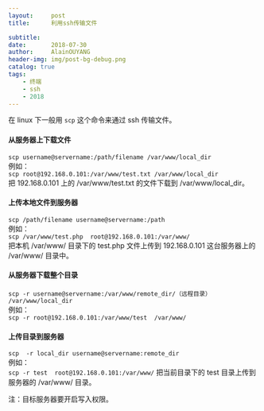 ```yaml
---
layout:     post
title:      利用ssh传输文件

subtitle:   
date:       2018-07-30
author:     AlainOUYANG
header-img: img/post-bg-debug.png
catalog: true
tags:
    - 终端
    - ssh
    - 2018
---
```

在 linux 下一般用 `scp` 这个命令来通过 ssh 传输文件。

#### 从服务器上下载文件
`scp username@servername:/path/filename /var/www/local_dir`  
例如：  
`scp root@192.168.0.101:/var/www/test.txt /var/www/local_dir`  
把 192.168.0.101 上的 /var/www/test.txt 的文件下载到 /var/www/local_dir。

#### 上传本地文件到服务器

`scp /path/filename username@servername:/path`  
例如：  
`scp /var/www/test.php  root@192.168.0.101:/var/www/`  
把本机 /var/www/ 目录下的 test.php 文件上传到 192.168.0.101 这台服务器上的 /var/www/ 目录中。

#### 从服务器下载整个目录
`scp -r username@servername:/var/www/remote_dir/（远程目录） /var/www/local_dir`  
例如：  
`scp -r root@192.168.0.101:/var/www/test  /var/www/`

#### 上传目录到服务器
`scp  -r local_dir username@servername:remote_dir`  
例如：  
`scp -r test  root@192.168.0.101:/var/www/`
把当前目录下的 test 目录上传到服务器的 /var/www/ 目录。

注：目标服务器要开启写入权限。

